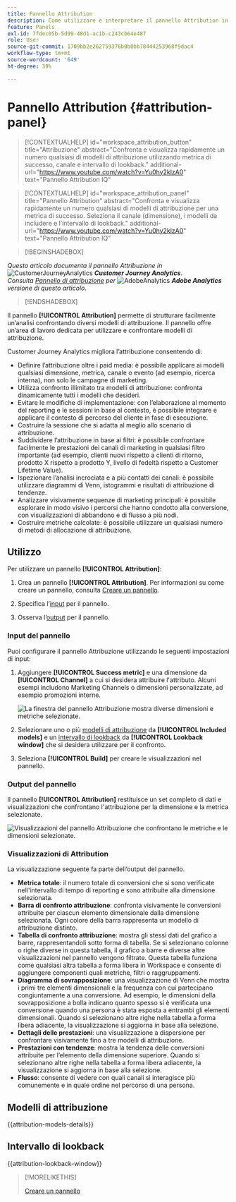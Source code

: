 ```yaml
---
title: Pannello Attribution
description: Come utilizzare e interpretare il pannello Attribution in Analysis Workspace.
feature: Panels
exl-id: 7fdec05b-5d99-48d1-ac1b-c243cb64e487
role: User
source-git-commit: 1709bb2e262759376b0b0bb78444253968f9dac4
workflow-type: tm+mt
source-wordcount: '649'
ht-degree: 39%

---
```


# Pannello Attribution {#attribution-panel}

<!-- markdownlint-disable MD034 -->

>[!CONTEXTUALHELP]
>id="workspace_attribution_button"
>title="Attribuzione"
>abstract="Confronta e visualizza rapidamente un numero qualsiasi di modelli di attribuzione utilizzando metrica di successo, canale e intervallo di lookback."
>additional-url="https://www.youtube.com/watch?v=Yu0hy2klzA0" text="Pannello Attribution IQ"

>[!CONTEXTUALHELP]
>id="workspace_attribution_panel"
>title="Pannello Attribution"
>abstract="Confronta e visualizza rapidamente un numero qualsiasi di modelli di attribuzione per una metrica di successo. Seleziona il canale (dimensione), i modelli da includere e l’intervallo di lookback."
>additional-url="https://www.youtube.com/watch?v=Yu0hy2klzA0" text="Pannello Attribution IQ"

<!-- markdownlint-enable MD034 -->

>[!BEGINSHADEBOX]

_Questo articolo documenta il pannello Attribuzione in_ ![CustomerJourneyAnalytics](/help/assets/icons/CustomerJourneyAnalytics.svg) _**Customer Journey Analytics**_.<br/>_Consulta [Pannello di attribuzione](https://experienceleague.adobe.com/en/docs/analytics/analyze/analysis-workspace/panels/attribution) per_ ![AdobeAnalytics](/help/assets/icons/AdobeAnalytics.svg) _**Adobe Analytics** versione di questo articolo._

>[!ENDSHADEBOX]

Il pannello **[!UICONTROL Attribution]** permette di strutturare facilmente un’analisi confrontando diversi modelli di attribuzione. Il pannello offre un’area di lavoro dedicata per utilizzare e confrontare modelli di attribuzione.

Customer Journey Analytics migliora l’attribuzione consentendo di:

* Definire l’attribuzione oltre i paid media: è possibile applicare ai modelli qualsiasi dimensione, metrica, canale o evento (ad esempio, ricerca interna), non solo le campagne di marketing.
* Utilizza confronto illimitato tra modelli di attribuzione: confronta dinamicamente tutti i modelli che desideri.
* Evitare le modifiche di implementazione: con l’elaborazione al momento del reporting e le sessioni in base al contesto, è possibile integrare e applicare il contesto di percorso del cliente in fase di esecuzione.
* Costruire la sessione che si adatta al meglio allo scenario di attribuzione.
* Suddividere l’attribuzione in base ai filtri: è possibile confrontare facilmente le prestazioni dei canali di marketing in qualsiasi filtro importante (ad esempio, clienti nuovi rispetto a clienti di ritorno, prodotto X rispetto a prodotto Y, livello di fedeltà rispetto a Customer Lifetime Value).
* Ispezionare l’analisi incrociata e a più contatti dei canali: è possibile utilizzare diagrammi di Venn, istogrammi e risultati di attribuzione di tendenze.
* Analizzare visivamente sequenze di marketing principali: è possibile esplorare in modo visivo i percorsi che hanno condotto alla conversione, con visualizzazioni di abbandono e di flusso a più nodi.
* Costruire metriche calcolate: è possibile utilizzare un qualsiasi numero di metodi di allocazione di attribuzione.

## Utilizzo

Per utilizzare un pannello **[!UICONTROL Attribution]**:

1. Crea un pannello **[!UICONTROL Attribution]**. Per informazioni su come creare un pannello, consulta [Creare un pannello](panels.md#create-a-panel).

1. Specifica l’[input](#panel-input) per il pannello.

1. Osserva l’[output](#panel-output) per il pannello.

### Input del pannello

Puoi configurare il pannello Attribuzione utilizzando le seguenti impostazioni di input:

1. Aggiungere **[!UICONTROL Success metric]** e una dimensione da **[!UICONTROL Channel]** a cui si desidera attribuire l&#39;attributo. Alcuni esempi includono Marketing Channels o dimensioni personalizzate, ad esempio promozioni interne.

   ![La finestra del pannello Attribuzione mostra diverse dimensioni e metriche selezionate.](assets/attribution-panel.png)

1. Selezionare uno o più [modelli di attribuzione](#attribution-models) da **[!UICONTROL Included models]** e un [intervallo di lookback](#lookback-window) da **[!UICONTROL Lookback window]** che si desidera utilizzare per il confronto.

1. Seleziona **[!UICONTROL Build]** per creare le visualizzazioni nel pannello.

### Output del pannello

Il pannello **[!UICONTROL Attribution]** restituisce un set completo di dati e visualizzazioni che confrontano l&#39;attribuzione per la dimensione e la metrica selezionate.

![Visualizzazioni del pannello Attribuzione che confrontano le metriche e le dimensioni selezionate.](assets/attr_panel_vizs.png)

### Visualizzazioni di Attribution

La visualizzazione seguente fa parte dell’output del pannello.

* **Metrica totale**: il numero totale di conversioni che si sono verificate nell&#39;intervallo di tempo di reporting e sono attribuite alla dimensione selezionata.
* **Barra di confronto attribuzione**: confronta visivamente le conversioni attribuite per ciascun elemento dimensionale dalla dimensione selezionata. Ogni colore della barra rappresenta un modello di attribuzione distinto.
* **Tabella di confronto attribuzione**: mostra gli stessi dati del grafico a barre, rappresentandoli sotto forma di tabella. Se si selezionano colonne o righe diverse in questa tabella, il grafico a barre e diverse altre visualizzazioni nel pannello vengono filtrate. Questa tabella funziona come qualsiasi altra tabella a forma libera in Workspace e consente di aggiungere componenti quali metriche, filtri o raggruppamenti.
* **Diagramma di sovrapposizione**: una visualizzazione di Venn che mostra i primi tre elementi dimensionali e la frequenza con cui partecipano congiuntamente a una conversione. Ad esempio, le dimensioni della sovrapposizione a bolla indicano quanto spesso si è verificata una conversione quando una persona è stata esposta a entrambi gli elementi dimensionali. Quando si selezionano altre righe nella tabella a forma libera adiacente, la visualizzazione si aggiorna in base alla selezione.
* **Dettagli delle prestazioni**: una visualizzazione a dispersione per confrontare visivamente fino a tre modelli di attribuzione.
* **Prestazioni con tendenze**: mostra la tendenza delle conversioni attribuite per l’elemento della dimensione superiore. Quando si selezionano altre righe nella tabella a forma libera adiacente, la visualizzazione si aggiorna in base alla selezione.
* **Flusso**: consente di vedere con quali canali si interagisce più comunemente e in quale ordine nel percorso di una persona.

## Modelli di attribuzione

{{attribution-models-details}}

## Intervallo di lookback

{{attribution-lookback-window}}

>[!MORELIKETHIS]
>
> [Creare un pannello](/help/analysis-workspace/c-panels/panels.md#create-a-panel)
>

